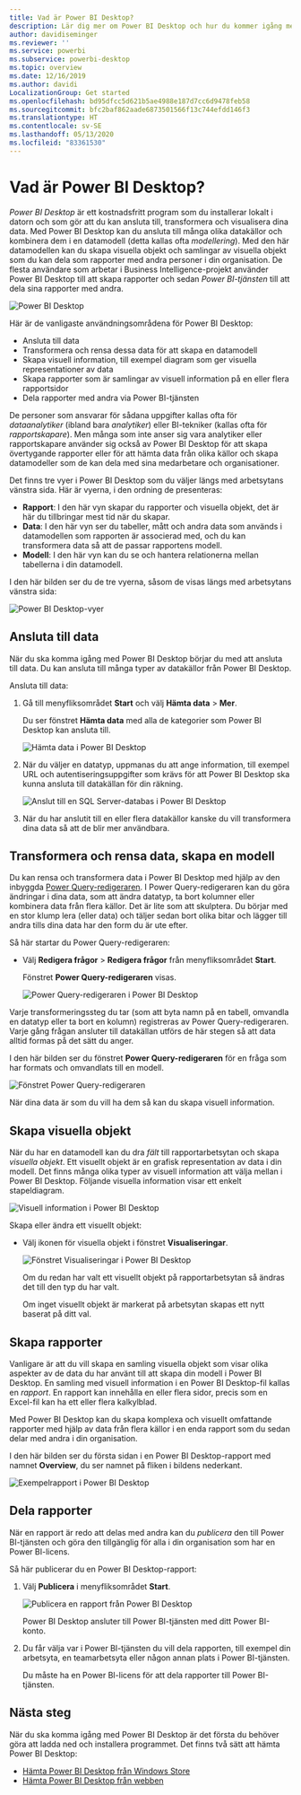 ```yaml
---
title: Vad är Power BI Desktop?
description: Lär dig mer om Power BI Desktop och hur du kommer igång med att använda det.
author: davidiseminger
ms.reviewer: ''
ms.service: powerbi
ms.subservice: powerbi-desktop
ms.topic: overview
ms.date: 12/16/2019
ms.author: davidi
LocalizationGroup: Get started
ms.openlocfilehash: bd95dfcc5d621b5ae4988e187d7cc6d9478feb58
ms.sourcegitcommit: bfc2baf862aade6873501566f13c744efdd146f3
ms.translationtype: HT
ms.contentlocale: sv-SE
ms.lasthandoff: 05/13/2020
ms.locfileid: "83361530"
---
```

# <a name="what-is-power-bi-desktop"></a>Vad är Power BI Desktop?

*Power BI Desktop* är ett kostnadsfritt program som du installerar lokalt i datorn och som gör att du kan ansluta till, transformera och visualisera dina data. Med Power BI Desktop kan du ansluta till många olika datakällor och kombinera dem i en datamodell (detta kallas ofta *modellering*). Med den här datamodellen kan du skapa visuella objekt och samlingar av visuella objekt som du kan dela som rapporter med andra personer i din organisation. De flesta användare som arbetar i Business Intelligence-projekt använder Power BI Desktop till att skapa rapporter och sedan *Power BI-tjänsten* till att dela sina rapporter med andra.

![Power BI Desktop](media/desktop-what-is-desktop/what-is-desktop_01.png)

Här är de vanligaste användningsområdena för Power BI Desktop:

* Ansluta till data
* Transformera och rensa dessa data för att skapa en datamodell
* Skapa visuell information, till exempel diagram som ger visuella representationer av data
* Skapa rapporter som är samlingar av visuell information på en eller flera rapportsidor
* Dela rapporter med andra via Power BI-tjänsten

De personer som ansvarar för sådana uppgifter kallas ofta för *dataanalytiker* (ibland bara *analytiker*) eller BI-tekniker (kallas ofta för *rapportskapare*). Men många som inte anser sig vara analytiker eller rapportskapare använder sig också av Power BI Desktop för att skapa övertygande rapporter eller för att hämta data från olika källor och skapa datamodeller som de kan dela med sina medarbetare och organisationer.

Det finns tre vyer i Power BI Desktop som du väljer längs med arbetsytans vänstra sida. Här är vyerna, i den ordning de presenteras:
* **Rapport**: I den här vyn skapar du rapporter och visuella objekt, det är här du tillbringar mest tid när du skapar.
* **Data**: I den här vyn ser du tabeller, mått och andra data som används i datamodellen som rapporten är associerad med, och du kan transformera data så att de passar rapportens modell.
* **Modell**: I den här vyn kan du se och hantera relationerna mellan tabellerna i din datamodell.

I den här bilden ser du de tre vyerna, såsom de visas längs med arbetsytans vänstra sida:

![Power BI Desktop-vyer](media/desktop-what-is-desktop/what-is-desktop-07.png)
 

## <a name="connect-to-data"></a>Ansluta till data
När du ska komma igång med Power BI Desktop börjar du med att ansluta till data. Du kan ansluta till många typer av datakällor från Power BI Desktop. 

Ansluta till data:

1. Gå till menyfliksområdet **Start** och välj **Hämta data** > **Mer**. 

   Du ser fönstret **Hämta data** med alla de kategorier som Power BI Desktop kan ansluta till.

   ![Hämta data i Power BI Desktop](media/desktop-what-is-desktop/what-is-desktop_02.png)

2. När du väljer en datatyp, uppmanas du att ange information, till exempel URL och autentiseringsuppgifter som krävs för att Power BI Desktop ska kunna ansluta till datakällan för din räkning.

   ![Anslut till en SQL Server-databas i Power BI Desktop](media/desktop-what-is-desktop/what-is-desktop_03.png)

3. När du har anslutit till en eller flera datakällor kanske du vill transformera dina data så att de blir mer användbara.

## <a name="transform-and-clean-data-create-a-model"></a>Transformera och rensa data, skapa en modell

Du kan rensa och transformera data i Power BI Desktop med hjälp av den inbyggda [Power Query-redigeraren](https://docs.microsoft.com/power-bi/desktop-query-overview). I Power Query-redigeraren kan du göra ändringar i dina data, som att ändra datatyp, ta bort kolumner eller kombinera data från flera källor. Det är lite som att skulptera. Du börjar med en stor klump lera (eller data) och täljer sedan bort olika bitar och lägger till andra tills dina data har den form du är ute efter. 

Så här startar du Power Query-redigeraren:

- Välj **Redigera frågor** > **Redigera frågor** från menyfliksområdet **Start**.

   Fönstret **Power Query-redigeraren** visas.

   ![Power Query-redigeraren i Power BI Desktop](media/desktop-getting-started/designer_gsg_editquery.png)

Varje transformeringssteg du tar (som att byta namn på en tabell, omvandla en datatyp eller ta bort en kolumn) registreras av Power Query-redigeraren. Varje gång frågan ansluter till datakällan utförs de här stegen så att data alltid formas på det sätt du anger.

I den här bilden ser du fönstret **Power Query-redigeraren** för en fråga som har formats och omvandlats till en modell.

 ![Fönstret Power Query-redigeraren](media/desktop-getting-started/shapecombine_querysettingsfinished.png)

När dina data är som du vill ha dem så kan du skapa visuell information. 

## <a name="create-visuals"></a>Skapa visuella objekt 

När du har en datamodell kan du dra *fält* till rapportarbetsytan och skapa *visuella objekt*. Ett visuellt objekt är en grafisk representation av data i din modell. Det finns många olika typer av visuell information att välja mellan i Power BI Desktop. Följande visuella information visar ett enkelt stapeldiagram. 

![Visuell information i Power BI Desktop](media/desktop-what-is-desktop/what-is-desktop_04.png)

Skapa eller ändra ett visuellt objekt: 

- Välj ikonen för visuella objekt i fönstret **Visualiseringar**. 

   ![Fönstret Visualiseringar i Power BI Desktop](media/desktop-what-is-desktop/what-is-desktop_05.png)

   Om du redan har valt ett visuellt objekt på rapportarbetsytan så ändras det till den typ du har valt. 

   Om inget visuellt objekt är markerat på arbetsytan skapas ett nytt baserat på ditt val.


## <a name="create-reports"></a>Skapa rapporter

Vanligare är att du vill skapa en samling visuella objekt som visar olika aspekter av de data du har använt till att skapa din modell i Power BI Desktop. En samling med visuell information i en Power BI Desktop-fil kallas en *rapport*. En rapport kan innehålla en eller flera sidor, precis som en Excel-fil kan ha ett eller flera kalkylblad. 

Med Power BI Desktop kan du skapa komplexa och visuellt omfattande rapporter med hjälp av data från flera källor i en enda rapport som du sedan delar med andra i din organisation.

I den här bilden ser du första sidan i en Power BI Desktop-rapport med namnet **Overview**, du ser namnet på fliken i bildens nederkant. 

![Exempelrapport i Power BI Desktop](media/desktop-what-is-desktop/what-is-desktop_01.png)

## <a name="share-reports"></a>Dela rapporter

När en rapport är redo att delas med andra kan du *publicera* den till Power BI-tjänsten och göra den tillgänglig för alla i din organisation som har en Power BI-licens. 

Så här publicerar du en Power BI Desktop-rapport: 

1. Välj **Publicera** i menyfliksområdet **Start**.

   ![Publicera en rapport från Power BI Desktop](media/desktop-what-is-desktop/what-is-desktop_06.png)

   Power BI Desktop ansluter till Power BI-tjänsten med ditt Power BI-konto. 

2. Du får välja var i Power BI-tjänsten du vill dela rapporten, till exempel din arbetsyta, en teamarbetsyta eller någon annan plats i Power BI-tjänsten. 

   Du måste ha en Power BI-licens för att dela rapporter till Power BI-tjänsten.


## <a name="next-steps"></a>Nästa steg

När du ska komma igång med Power BI Desktop är det första du behöver göra att ladda ned och installera programmet. Det finns två sätt att hämta Power BI Desktop:

* [Hämta Power BI Desktop från Windows Store](https://aka.ms/pbidesktopstore)
* [Hämta Power BI Desktop från webben](https://docs.microsoft.com/power-bi/desktop-get-the-desktop#download-power-bi-desktop-directly)


